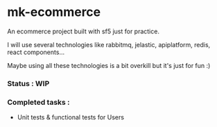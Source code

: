 # mk-ecommerce

An ecommerce project built with sf5 just for practice.


I will use several technologies like rabbitmq, jelastic, apiplatform, redis, react components...

Maybe using all these technologies is a bit overkill but it's just for fun :)

### Status : WIP


### Completed tasks :

- Unit tests & functional tests for Users